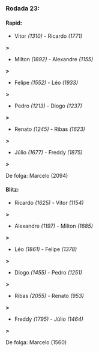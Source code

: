 ### Rodada 23:

#### Rapid:

* Vitor *(1310)*     -     Ricardo *(1771)*

 **>** 
* Milton *(1892)*     -     Alexandre *(1155)*

 **>** 
* Felipe *(1552)*     -     Léo *(1933)*

 **>** 
* Pedro *(1213)*     -     Diogo *(1237)*

 **>** 
* Renato *(1245)*     -     Ribas *(1623)*

 **>** 
* Júlio *(1677)*     -     Freddy *(1875)*

 **>** 

De folga: Marcelo (2094)

#### Blitz:

* Ricardo *(1625)*     -     Vitor *(1154)*

 **>** 
* Alexandre *(1197)*     -     Milton *(1685)*

 **>** 
* Léo *(1861)*     -     Felipe *(1378)*

 **>** 
* Diogo *(1455)*     -     Pedro *(1251)*

 **>** 
* Ribas *(2055)*     -     Renato *(953)*

 **>** 
* Freddy *(1795)*     -     Júlio *(1464)*

 **>** 

De folga: Marcelo (1560)

